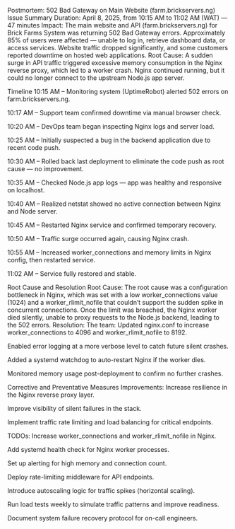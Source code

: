 Postmortem: 502 Bad Gateway on Main Website (farm.brickservers.ng)
Issue Summary
Duration:
 April 8, 2025, from 10:15 AM to 11:02 AM (WAT) — 47 minutes
Impact:
 The main website and API (farm.brickservers.ng) for Brick Farms System was returning 502 Bad Gateway errors. Approximately 85% of users were affected — unable to log in, retrieve dashboard data, or access services. Website traffic dropped significantly, and some customers reported downtime on hosted web applications.
Root Cause:
 A sudden surge in API traffic triggered excessive memory consumption in the Nginx reverse proxy, which led to a worker crash. Nginx continued running, but it could no longer connect to the upstream Node.js app server.

Timeline
10:15 AM – Monitoring system (UptimeRobot) alerted 502 errors on farm.brickservers.ng.


10:17 AM – Support team confirmed downtime via manual browser check.


10:20 AM – DevOps team began inspecting Nginx logs and server load.


10:25 AM – Initially suspected a bug in the backend application due to recent code push.


10:30 AM – Rolled back last deployment to eliminate the code push as root cause — no improvement.


10:35 AM – Checked Node.js app logs — app was healthy and responsive on localhost.


10:40 AM – Realized netstat showed no active connection between Nginx and Node server.


10:45 AM – Restarted Nginx service and confirmed temporary recovery.


10:50 AM – Traffic surge occurred again, causing Nginx crash.


10:55 AM – Increased worker_connections and memory limits in Nginx config, then restarted service.


11:02 AM – Service fully restored and stable.



Root Cause and Resolution
Root Cause:
 The root cause was a configuration bottleneck in Nginx, which was set with a low worker_connections value (1024) and a worker_rlimit_nofile that couldn’t support the sudden spike in concurrent connections. Once the limit was breached, the Nginx worker died silently, unable to proxy requests to the Node.js backend, leading to the 502 errors.
Resolution:
 The team:
Updated nginx.conf to increase worker_connections to 4096 and worker_rlimit_nofile to 8192.


Enabled error logging at a more verbose level to catch future silent crashes.


Added a systemd watchdog to auto-restart Nginx if the worker dies.


Monitored memory usage post-deployment to confirm no further crashes.



Corrective and Preventative Measures
Improvements:
Increase resilience in the Nginx reverse proxy layer.


Improve visibility of silent failures in the stack.


Implement traffic rate limiting and load balancing for critical endpoints.


TODOs:
Increase worker_connections and worker_rlimit_nofile in Nginx.


Add systemd health check for Nginx worker processes.


Set up alerting for high memory and connection count.


Deploy rate-limiting middleware for API endpoints.


Introduce autoscaling logic for traffic spikes (horizontal scaling).


Run load tests weekly to simulate traffic patterns and improve readiness.


Document system failure recovery protocol for on-call engineers.

